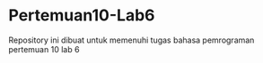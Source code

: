 # Pertemuan10-Lab6
Repository ini dibuat untuk memenuhi tugas bahasa pemrograman pertemuan 10 lab 6
